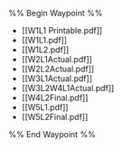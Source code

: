 %% Begin Waypoint %%
- [[W1L1 Printable.pdf]]
- [[W1L1.pdf]]
- [[W1L2.pdf]]
- [[W2L1Actual.pdf]]
- [[W2L2Actual.pdf]]
- [[W3L1Actual.pdf]]
- [[W3L2W4L1Actual.pdf]]
- [[W4L2Final.pdf]]
- [[W5L1.pdf]]
- [[W5L2Final.pdf]]

%% End Waypoint %%